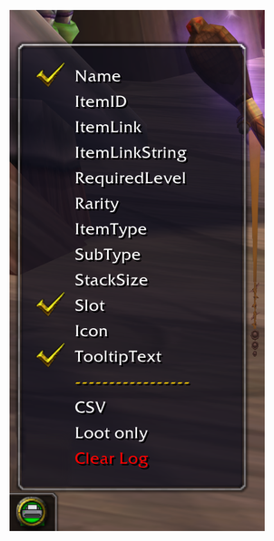 ![screenshot](https://github.com/McPewPew/ItemTooltipLogger/blob/master/ItemTooltipLogger.png?raw=true)

